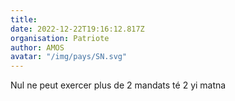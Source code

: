```yaml
---
title: 
date: 2022-12-22T19:16:12.817Z
organisation: Patriote
author: AMOS 
avatar: "/img/pays/SN.svg"
---
```


Nul ne peut exercer plus de 2 mandats té 2 yi matna